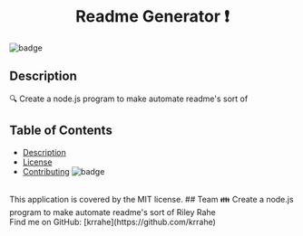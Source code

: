 <h1 align="center">Readme Generator  	❗</h1>
  
![badge](https://img.shields.io/badge/license-MIT-brightgreen)<br />
## Description
🔍 Create a node.js program to make automate readme's sort of 
## Table of Contents
- [Description](#description)
- [License](#license)
- [Contributing](#Team)
![badge](https://img.shields.io/badge/license-MIT-brightgreen)
<br />
This application is covered by the MIT license. 
## Team
👪 Create a node.js program to make automate readme's sort of Riley Rahe
<br />
Find me on GitHub: [krrahe](https://github.com/krrahe)<br />
